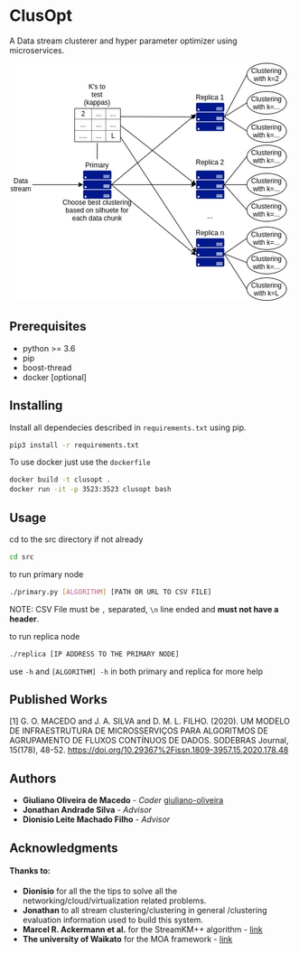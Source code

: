 # ClusOpt

A Data stream clusterer and hyper parameter optimizer using microservices.

![Infraestructure](imgs/midsc-1.jpg)

## Prerequisites

* python >= 3.6
* pip
* boost-thread
* docker [optional]

## Installing

Install all dependecies described in `requirements.txt` using pip.

```bash
pip3 install -r requirements.txt
```

To use docker just use the `dockerfile`
```bash
docker build -t clusopt .
docker run -it -p 3523:3523 clusopt bash
```

## Usage
cd to the src directory if not already

```bash
cd src
```

to run primary node
```bash
./primary.py [ALGORITHM] [PATH OR URL TO CSV FILE]
```

NOTE: CSV File must be `,` separated, `\n` line ended and **must not have a header**.

to run replica node
```bash
./replica [IP ADDRESS TO THE PRIMARY NODE]
```

use `-h` and `[ALGORITHM] -h` in both primary and replica for more help

## Published Works

<a id="1">[1]</a> 
G. O. MACEDO and J. A. SILVA and D. M. L. FILHO. (2020). 
UM MODELO DE INFRAESTRUTURA DE MICROSSERVIÇOS PARA ALGORITMOS DE AGRUPAMENTO DE FLUXOS CONTÍNUOS DE DADOS.
SODEBRAS Journal, 15(178), 48-52.
https://doi.org/10.29367%2Fissn.1809-3957.15.2020.178.48

## Authors
* **Giuliano Oliveira de Macedo** - *Coder* [giuliano-oliveira](https://github.com/giuliano-oliveira)
* **Jonathan Andrade Silva** - *Advisor*
* **Dionisio Leite Machado Filho** - *Advisor*

## Acknowledgments

#### Thanks to:

* **Dionisio** for all the the tips to solve all the networking/cloud/virtualization related problems.
* **Jonathan** to all stream clustering/clustering in general /clustering evaluation information used to build this system.
* **Marcel R. Ackermann et al.** for the StreamKM++ algorithm - [link](https://cs.uni-paderborn.de/cuk/forschung/abgeschlossene-projekte/dfg-schwerpunktprogramm-1307/streamkm/)
* **The university of Waikato** for the MOA framework - [link](https://moa.cms.waikato.ac.nz/)